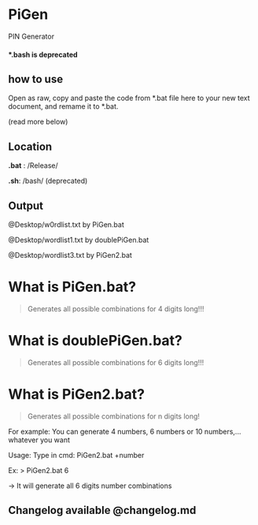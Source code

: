 # PiGen

PIN Generator

#### *.bash is deprecated

## how to use

Open as raw, copy and paste the code from *.bat file here to your new text document, and remame it to *.bat.

(read more below)
 
## Location

**.bat** : /Release/

**.sh**: /bash/ (deprecated)

## Output

@Desktop/w0rdlist.txt by PiGen.bat

@Desktop/wordlist1.txt by doublePiGen.bat

@Desktop/wordlist3.txt by PiGen2.bat

# What is PiGen.bat?

> Generates all possible combinations for 4 digits long!!!

# What is doublePiGen.bat?

> Generates all possible combinations for 6 digits long!!!

# What is PiGen2.bat?

> Generates all possible combinations for n digits long!

For example: You can generate 4 numbers, 6 numbers or 10 numbers,... whatever you want

Usage: Type in cmd: PiGen2.bat +number

Ex: > PiGen2.bat 6 

-> It will generate all 6 digits number combinations

## Changelog available @changelog.md
